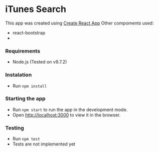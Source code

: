 # iTunes Search 

This app was created using [Create React App](https://github.com/facebook/create-react-app)
Other compoments used:
- react-bootstrap
- 

### Requirements 

- Node.js (Tested on v9.7.2)

### Instalation

- Run `npm install`

### Starting the app

- Run `npm start` to run the app in the development mode.
- Open [http://localhost:3000](http://localhost:3000) to view it in the browser.

### Testing
- Run `npm test`
- Tests are not implemented yet

